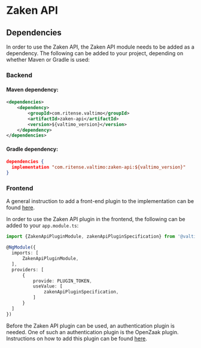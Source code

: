 # Zaken API

## Dependencies

In order to use the Zaken API, the Zaken API module needs to be added as a dependency. The
following can be added to your project, depending on whether Maven or Gradle is used:

### Backend

#### Maven dependency:
```xml
<dependencies>
    <dependency>
        <groupId>com.ritense.valtimo</groupId>
        <artifactId>zaken-api</artifactId>
        <version>${valtimo_version}</version>
    </dependency>
</dependencies>
```

#### Gradle dependency:
```json
dependencies {
  implementation "com.ritense.valtimo:zaken-api:${valtimo_version}"
}
```

### Frontend

A general instruction to add a front-end plugin to the implementation can be 
found [here](../core/plugin.md#adding-a-front-end-plugin-to-the-implementation).

In order to use the Zaken API plugin in the frontend, the following can be added to your `app.module.ts`:

```typescript
import {ZakenApiPluginModule, zakenApiPluginSpecification} from '@valtimo/plugin';

@NgModule({
  imports: [
      ZakenApiPluginModule,
  ],
  providers: [
      {
          provide: PLUGIN_TOKEN,
          useValue: [
              zakenApiPluginSpecification,
          ]
      }
  ]
})
```

Before the Zaken API plugin can be used, an authentication plugin is needed. One of such an authentication plugin is the
OpenZaak plugin. Instructions on how to add this plugin can be
found [here](openzaak.md).
